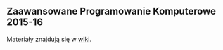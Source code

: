 ## Zaawansowane Programowanie Komputerowe 2015-16

Materiały znajdują się w [wiki](https://github.com/anagorko/zpk2015/wiki).
